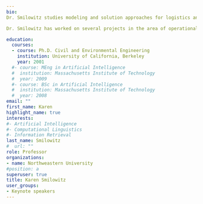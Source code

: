 ```yaml
---
bio: 
Dr. Smilowitz studies modeling and solution approaches for logistics and transportation systems.  She has developed innovative modeling and solution techniques for these complex systems in both commercial and non-profit applications, working with transportation providers, logistics specialists and a range of non-profit organizations.  She is currently leading the Northwestern Initiative on Humanitarian and Non-Profit Logistics.

Dr. Smilowitz has worked on several projects in the area of operational improvement in community-based health care.  Community-based operations research is the application of decision models to social issues of a local nature. The goal of this field is to design policies and tactics that have the potential to improve individual life outcomes and neighborhood-level outcomes by addressing welfare, equity and administrative efficiency simultaneously. 

education:
  courses:
  - course: Ph.D. Civil and Environmental Engineering
    institution: University of California, Berkeley
    year: 2001
  #- course: MEng in Artificial Intelligence
  #  institution: Massachusetts Institute of Technology
  #  year: 2009
  #- course: BSc in Artificial Intelligence
  #  institution: Massachusetts Institute of Technology
  #  year: 2008
email: ""
first_name: Karen 
highlight_name: true
interests:
#- Artificial Intelligence
#- Computational Linguistics
#- Information Retrieval
last_name: Smilowitz
#  url: ""
role: Professor
organizations:
- name: Northweastern University
#position: a
superuser: true
title: Karen Smilowitz
user_groups:
- Keynote speakers
---
```


<!-- Eiji Hato is a professor of ...-->

